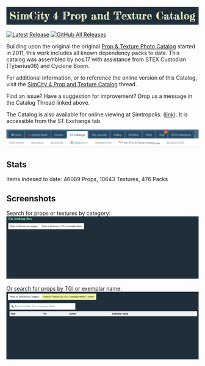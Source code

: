 ![Header](resources/head.jpg)


[![Latest Release](https://img.shields.io/github/v/release/noah-severyn/SC4PropTextureCatalog)](https://github.com/noah-severyn/SC4PropTextureCatalog/releases/latest)
[![GitHub All Releases](https://img.shields.io/github/downloads/noah-severyn/SC4PropTextureCatalog/total)](https://github.com/noah-severyn/SC4PropTextureCatalog/releases/latest)

Building upon the original the original [Prop & Texture Photo Catalog](https://sc4devotion.com/forums/index.php?board=415.0) started in 2011, this work includes all known dependency packs
to date. This catalog was assembled by nos.17 with assistance from STEX Custodian (Tyberius06) and Cyclone Boom.

For additional information, or to reference the online version of this Catalog, visit the [SimCity 4 Prop and Texture Catalog](https://community.simtropolis.com/forums/topic/758501-simcity-4-prop-and-texture-catalogue-by-stex-custodian/) thread.

Find an issue? Have a suggestion for improvement? Drop us a message in the Catalog Thread linked above.

The Catalog is also available for online viewing at Simtropolis. ([link](https://community.simtropolis.com/sc4-prop-and-texture-catalog/index/)). It is accessible from the ST Exchange tab.

![alt text](https://raw.githubusercontent.com/noah-severyn/SC4PropTextureCatalog/main/resources/STbanner.png "Accessible under the ST Exchange tab")

## Stats
Items indexed to date: 46089 Props, 10643 Textures, 476 Packs

## Screenshots
Search for props or textures by category:
![Animated](resources/1.gif)

Or search for props by TGI or exemplar name:
![Animated](resources/2.gif)
